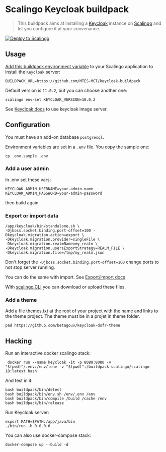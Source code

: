 # Scalingo Keycloak buildpack

> This buildpack aims at installing a [Keycloak](https://keycloak.org) instance on [Scalingo](https://www.scalingo.com) and let you configure it at your convenance.

[![Deploy to Scalingo](https://cdn.scalingo.com/deploy/button.svg)](https://my.scalingo.com/deploy?source=https://github.com/MTES-MCT/keycloak-buildpack)

## Usage

[Add this buildpack environment variable][1] to your Scalingo application to install the `Keycloak` server:

```shell
BUILDPACK_URL=https://github.com/MTES-MCT/keycloak-buildpack
```

Default version is `11.0.2`, but you can choose another one:

```shell
scalingo env-set KEYCLOAK_VERSION=10.0.2
```

See [Keycloak docs](https://github.com/keycloak/keycloak-containers/tree/master/server) to use keycloak image server.

## Configuration

You must have an add-on database `postgresql`.

Environment variables are set in a `.env` file. You copy the sample one:

```shell
cp .env.sample .env
```

### Add a user admin

In .env set these vars:

```shell
KEYCLOAK_ADMIN_USERNAME=your-admin-name
KEYCLOAK_ADMIN_PASSWORD=your-admin-password
```

then build again.

### Export or import data

```shell
/app/keycloak/bin/standalone.sh \
-Djboss.socket.binding.port-offset=100 -Dkeycloak.migration.action=export \
-Dkeycloak.migration.provider=singleFile \
-Dkeycloak.migration.realmName=my_realm \
-Dkeycloak.migration.usersExportStrategy=REALM_FILE \
-Dkeycloak.migration.file=/tmp/my_realm.json
```

Don't forget the `-Djboss.socket.binding.port-offset=100` change ports to not stop server running.

You can do the same with import. See [Export/import docs](https://www.keycloak.org/docs/latest/server_admin/index.html#_export_import)

With [scalingo CLI](https://doc.scalingo.com/platform/app/tasks#upload-an-archive-and-extract-it-on-the-server) you can download or upload these files.

### Add a theme
Add a file themes.txt at the root of your project with the name and links to the theme project.
The theme must be in a projet in theme folder.

```shell
pad https://github.com/betagouv/keycloak-dsfr-theme
```

## Hacking

Run an interactive docker scalingo stack:

```shell
 docker run --name keycloak -it -p 8080:8080 -v "$(pwd)"/.env:/env/.env -v "$(pwd)":/buildpack scalingo/scalingo-18:latest bash
```

And test in it:

```shell
bash buildpack/bin/detect
bash buildpack/bin/env.sh /env/.env /env
bash buildpack/bin/compile /build /cache /env
bash buildpack/bin/release
```

Run Keycloak server:

```shell
export PATH=$PATH:/app/java/bin
./bin/run -b 0.0.0.0
```

You can also use docker-compose stack:

```shell
docker-compose up --build -d
```

[1]: https://doc.scalingo.com/platform/deployment/buildpacks/custom
